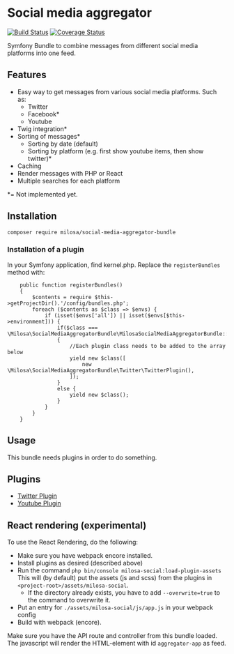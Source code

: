 # Social media aggregator
[![Build Status](https://travis-ci.org/milosa/social-media-aggregator-bundle.svg?branch=master)](https://travis-ci.org/milosa/social-media-aggregator-bundle)
[![Coverage Status](https://coveralls.io/repos/github/milosa/social-media-aggregator-bundle/badge.svg?branch=master)](https://coveralls.io/github/milosa/social-media-aggregator-bundle?branch=master)

Symfony Bundle to combine messages from different social media platforms into one feed. 

## Features
* Easy way to get messages from various social media platforms. Such as:
  * Twitter
  * Facebook*
  * Youtube
* Twig integration*
* Sorting of messages*
  * Sorting by date (default)
  * Sorting by platform (e.g. first show youtube items, then show twitter)*
* Caching
* Render messages with PHP or React
* Multiple searches for each platform

*= Not implemented yet.
  
## Installation

`composer require milosa/social-media-aggregator-bundle`

### Installation of a plugin
In your Symfony application, find kernel.php. Replace the `registerBundles` method with:

        public function registerBundles()
        {
            $contents = require $this->getProjectDir().'/config/bundles.php';
            foreach ($contents as $class => $envs) {
                if (isset($envs['all']) || isset($envs[$this->environment])) {
                    if($class === \Milosa\SocialMediaAggregatorBundle\MilosaSocialMediaAggregatorBundle::class)
                    {
                        //Each plugin class needs to be added to the array below 
                        yield new $class([
                            new \Milosa\SocialMediaAggregatorBundle\Twitter\TwitterPlugin(),
                        ]);
                    }
                    else {
                        yield new $class();
                    }
                }
            }
        }

## Usage
This bundle needs plugins in order to do something.

## Plugins
* [Twitter Plugin](https://github.com/milosa/social-media-aggregator-twitter-plugin)
* [Youtube Plugin](https://github.com/milosa/social-media-aggregator-youtube-plugin)

## React rendering (experimental)
To use the React Rendering, do the following:
* Make sure you have webpack encore installed.
* Install plugins as desired (described above)
* Run the command `php bin/console milosa-social:load-plugin-assets` This will (by default) put the assets (js and scss) from the plugins in `<project-root>/assets/milosa-social`.
    * If the directory already exists, you have to add `--overwrite=true` to the command to overwrite it.
* Put an entry for `./assets/milosa-social/js/app.js` in your webpack config
* Build with webpack (encore).

Make sure you have the API route and controller from this bundle loaded. 
The javascript will render the HTML-element with id `aggregator-app` as feed.